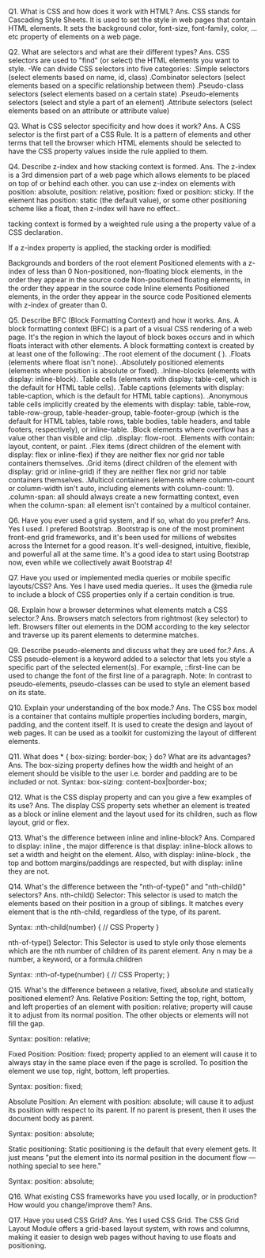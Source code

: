 Q1. What is CSS and how does it work with HTML?
Ans. CSS stands for Cascading Style Sheets. It is used to set the style in web pages that contain HTML elements. It sets the background color, font-size, font-family, color, … etc property of elements on a web page.


Q2. What are selectors and what are their different types?
Ans. CSS selectors are used to "find" (or select) the HTML elements you want to style.
-We can divide CSS selectors into five categories:
.Simple selectors (select elements based on name, id, class)
.Combinator selectors (select elements based on a specific relationship between them)
.Pseudo-class selectors (select elements based on a certain state)
.Pseudo-elements selectors (select and style a part of an element)
.Attribute selectors (select elements based on an attribute or attribute value)


Q3. What is CSS selector specificity and how does it work?
Ans. A CSS selector is the first part of a CSS Rule. It is a pattern of elements and other terms that tell the browser which HTML elements should be selected to have the CSS property values inside the rule applied to them.


Q4. Describe z-index and how stacking context is formed.
Ans. The z-index is a 3rd dimension part of a web page which allows elements to be placed on top of or behind each other.
you can use z-index on elements with position: absolute, position: relative, position: fixed or position: sticky. If the element has position: static (the default value), or some other positioning scheme like a float, then z-index will have no effect..

tacking context is formed by a weighted rule using a the property value of a CSS declaration.

If a z-index property is applied, the stacking order is modified:

Backgrounds and borders of the root element
Positioned elements with a z-index of less than 0
Non-positioned, non-floating block elements, in the order they appear in the source code
Non-positioned floating elements, in the order they appear in the source code
Inline elements
Positioned elements, in the order they appear in the source code
Positioned elements with z-index of greater than 0.


Q5. Describe BFC (Block Formatting Context) and how it works.
Ans. A block formatting context (BFC) is a part of a visual CSS rendering of a web page. It's the region in which the layout of block boxes occurs and in which floats interact with other elements. 
A block formatting context is created by at least one of the following: 
.The root element of the document ( <html> ).
.Floats (elements where float isn't none).
.Absolutely positioned elements (elements where position is absolute or fixed).
.Inline-blocks (elements with display: inline-block).
.Table cells (elements with display: table-cell, which is the default for HTML table cells).
.Table captions (elements with display: table-caption, which is the default for HTML table captions).
.Anonymous table cells implicitly created by the elements with display: table, table-row, table-row-group,  table-header-group, table-footer-group (which is the default for HTML tables, table rows, table bodies, table headers, and table footers, respectively), or inline-table.
.Block elements where overflow has a value other than visible and clip.
.display: flow-root.
.Elements with contain: layout, content, or paint.
.Flex items (direct children of the element with display: flex or inline-flex) if they are neither flex nor grid nor table containers themselves.
.Grid items (direct children of the element with display: grid or inline-grid) if they are neither flex nor grid nor table containers themselves.
.Multicol containers (elements where column-count or column-width isn't auto, including elements with column-count: 1).
.column-span: all should always create a new formatting context, even when the column-span: all element isn't contained by a multicol container.


Q6. Have you ever used a grid system, and if so, what do you prefer?
Ans. Yes I used. I prefered Bootstrap.
.Bootstrap is one of the most prominent front-end grid frameworks, and it's been used for millions of websites across the Internet for a good reason. It's well-designed, intuitive, flexible, and powerful all at the same time. It's a good idea to start using Bootstrap now, even while we collectively await Bootstrap 4!


Q7. Have you used or implemented media queries or mobile specific layouts/CSS?
Ans. Yes I have used media queries..
It uses the @media rule to include a block of CSS properties only if a certain condition is true.


Q8. Explain how a browser determines what elements match a CSS selector.?
Ans. Browsers match selectors from rightmost (key selector) to left. Browsers filter out elements in the DOM according to the key selector and traverse up its parent elements to determine matches.


Q9. Describe pseudo-elements and discuss what they are used for.?
Ans. A CSS pseudo-element is a keyword added to a selector that lets you style a specific part of the selected element(s). For example, ::first-line can be used to change the font of the first line of a paragraph. Note: In contrast to pseudo-elements, pseudo-classes can be used to style an element based on its state.


Q10. Explain your understanding of the box mode.?
Ans. The CSS box model is a container that contains multiple properties including borders, margin, padding, and the content itself. It is used to create the design and layout of web pages. It can be used as a toolkit for customizing the layout of different elements.


Q11. What does * { box-sizing: border-box; } do? What are its advantages?
Ans. The box-sizing property defines how the width and height of an element should be visible to the user i.e. border and padding are to be included or not.
  Syntax: box-sizing: content-box|border-box;


Q12. What is the CSS display property and can you give a few examples of its use?
Ans. The display CSS property sets whether an element is treated as a block or inline element and the layout used for its children, such as flow layout, grid or flex.


Q13. What's the difference between inline and inline-block?
Ans. Compared to display: inline , the major difference is that display: inline-block allows to set a width and height on the element. Also, with display: inline-block , the top and bottom margins/paddings are respected, but with display: inline they are not.


Q14. What's the difference between the "nth-of-type()" and "nth-child()" selectors?
Ans. nth-child() Selector: This selector is used to match the elements based on their position in a group of siblings. It matches every element that is the nth-child, regardless of the type, of its parent.

Syntax: :nth-child(number) {
    // CSS Property
}

nth-of-type() Selector: This Selector is used to style only those elements which are the nth number of children of its parent element. Any n may be a number, a keyword, or a formula.children

Syntax: :nth-of-type(number) {
    // CSS Property;
}


Q15. What's the difference between a relative, fixed, absolute and statically positioned element?
Ans. Relative Position: Setting the top, right, bottom, and left properties of an element with position: relative; property will cause it to adjust from its normal position. The other objects or elements will not fill the gap.

Syntax: position: relative;

Fixed Position: Position: fixed; property applied to an element will cause it to always stay in the same place even if the page is scrolled. To position the element we use top, right, bottom, left properties.

Syntax: position: fixed;

Absolute Position: An element with position: absolute; will cause it to adjust its position with respect to its parent. If no parent is present, then it uses the document body as parent.

Syntax: position: absolute;

Static positioning: Static positioning is the default that every element gets. It just means "put the element into its normal position in the document flow — nothing special to see here."

Syntax: position: absolute;


Q16. What existing CSS frameworks have you used locally, or in production? How would you change/improve them?
Ans. 


Q17. Have you used CSS Grid?
Ans. Yes I used CSS Grid. The CSS Grid Layout Module offers a grid-based layout system, with rows and columns, making it easier to design web pages without having to use floats and positioning.